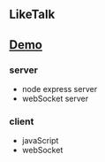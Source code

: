 ## LikeTalk

## [Demo](https://chrislin1997.github.io/online-chatroom/)

### server

- node express server
- webSocket server

### client

- javaScript
- webSocket
